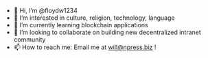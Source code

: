 - 👋 Hi, I’m @floydw1234
- 👀 I’m interested in culture, religion, technology, language
- 🌱 I’m currently learning blockchain applications
- 💞️ I’m looking to collaborate on building new decentralized intranet community
- 📫 How to reach me: Email me at will@npress.biz !

<!---
floydw1234/floydw1234 is a ✨ special ✨ repository because its `README.md` (this file) appears on your GitHub profile.
You can click the Preview link to take a look at your changes.
--->
